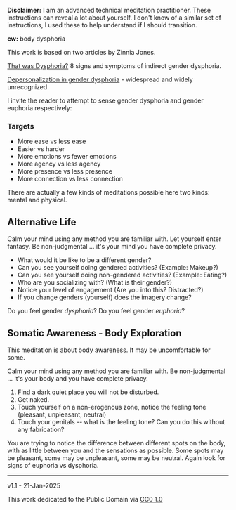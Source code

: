 ﻿**Disclaimer:**  I am an advanced technical meditation practitioner. These instructions can reveal a lot about yourself. I don't know of a similar set of instructions, I used these to help understand if I should transition.

**cw:** body dysphoria

This work is based on two articles by Zinnia Jones.

[That was Dysphoria?](https://genderanalysis.net/articles/that-was-dysphoria-8-signs-and-symptoms-of-indirect-gender-dysphoria/) 8 signs and symptoms of indirect gender dysphoria.

[Depersonalization in gender dysphoria](https://genderanalysis.net/2017/06/depersonalization-in-gender-dysphoria-widespread-and-widely-unrecognized/) - widespread and widely unrecognized.

I invite the reader to attempt to sense gender dysphoria and gender euphoria respectively:

### Targets

* More ease vs less ease
* Easier vs harder
* More emotions vs fewer emotions
* More agency vs less agency
* More presence vs less presence
* More connection vs less connection

There are actually a few kinds of meditations possible here two kinds: mental and physical.

###   

## Alternative Life

Calm your mind using any method you are familiar with. Let yourself enter fantasy. Be non-judgmental ... it's your mind you have complete privacy.

* What would it be like to be a different gender?
* Can you see yourself doing gendered activities? (Example: Makeup?)
* Can you see yourself doing non-gendered activities? (Example: Eating?)
* Who are you socializing with? (What is their gender?)
* Notice your level of engagement (Are you into this? Distracted?)
* If you change genders (yourself) does the imagery change?

Do you feel gender  _dysphoria_? 
Do you feel gender  _euphoria_?

## Somatic Awareness - Body Exploration

This meditation is about body awareness. It may be uncomfortable for some.

Calm your mind using any method you are familiar with. Be non-judgmental ... it's your body and you have complete privacy.

1. Find a dark quiet place you will not be disturbed.
1. Get naked.
1. Touch yourself on a non-erogenous zone, notice the feeling tone (pleasant, unpleasant, neutral)
1. Touch your genitals -- what is the feeling tone? Can you do this without any fabrication?

You are trying to notice the difference between different spots on the body, with as little between you and the sensations as possible. Some spots may be pleasant, some may be unpleasant, some may be neutral. Again look for signs of euphoria vs dysphoria.

-----

v1.1 - 21-Jan-2025

This work dedicated to the Public Domain via [CC0 1.0](https://creativecommons.org/publicdomain/zero/1.0/)
